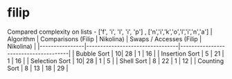# filip
Compared complexity on lists - ['f', 'i', 'l', 'i', 'p'] , ['n','i','k','o','l','i','n','a']
| Algorithm      | Comparisons (Filip \| Nikolina) | Swaps / Accesses (Filip \| Nikolina) |
|----------------|---------------------------------|--------------------------------------|
| Bubble Sort    | 10\| 28                         |  1 \| 16                             |
| Insertion Sort | 5 \| 21                         |  1 \| 16                             |
| Selection Sort | 10\| 28                         |  1 \| 5                              |
| Shell Sort     | 8 \| 22                         |  1 \| 12                             |
| Counting Sort  | 8 \| 13                         |  18 \| 29                            |

